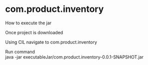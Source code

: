 # com.product.inventory

How to execute the jar

Once project is downloaded

Using CIL navigate to com.product.inventory

Run command  
java -jar executableJar/com.product.inventory-0.0.1-SNAPSHOT.jar
